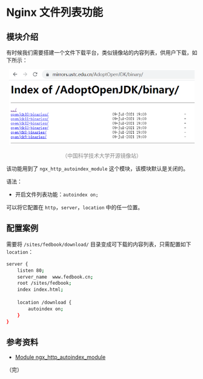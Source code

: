 # Nginx 文件列表功能

## 模块介绍

有时候我们需要搭建一个文件下载平台，类似镜像站的内容列表，供用户下载，如下所示：

<div style="text-align: center;">
  <img src="./assets/mirrors-of-ustc.png" height="200" alt="中国科学技术大学开源镜像站">
  <p style="text-align: center; color: #888;">（中国科学技术大学开源镜像站）</p>
</div>

该功能用到了 `ngx_http_autoindex_module` 这个模块，该模块默认是关闭的。

语法：

* 开启文件列表功能：`autoindex on;`

可以将它配置在 `http`，`server`，`location` 中的任一位置。

## 配置案例

需要将 `/sites/fedbook/download/` 目录变成可下载的内容列表，只需配置如下 `location`：

```bash {8}
server {
    listen 80;
    server_name  www.fedbook.cn;
    root /sites/fedbook;
    index index.html;

    location /download {
        autoindex on;
    }
}
```

## 参考资料

* [Module ngx_http_autoindex_module](https://nginx.org/en/docs/http/ngx_http_autoindex_module.html "Module ngx_http_autoindex_module")

（完）
